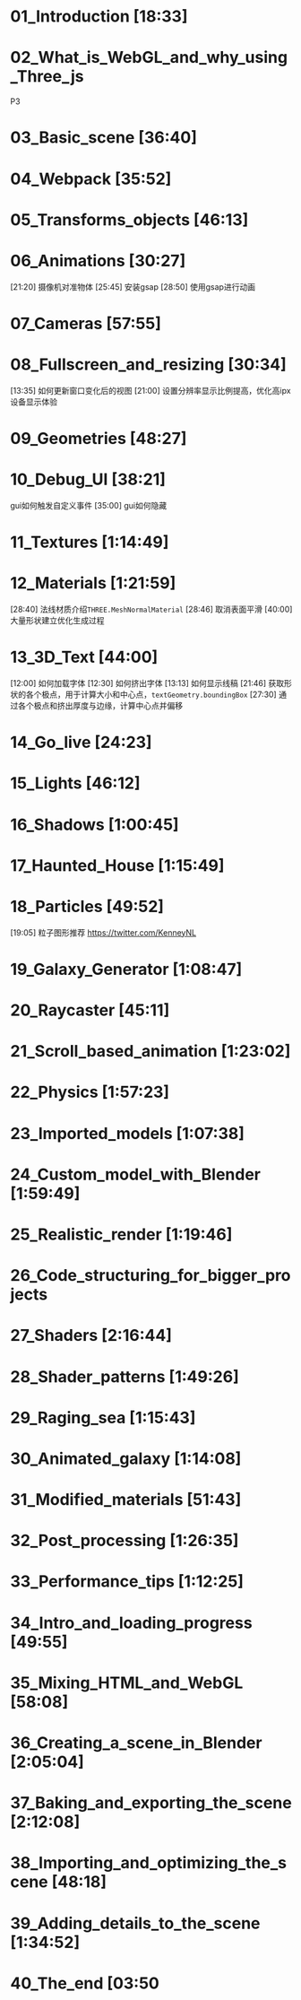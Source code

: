 # 01_Introduction [18:33]

# 02_What_is_WebGL_and_why_using_Three_js 
P3
# 03_Basic_scene [36:40]

# 04_Webpack [35:52]

# 05_Transforms_objects [46:13]

# 06_Animations [30:27]
[21:20] 摄像机对准物体
[25:45] 安装gsap
[28:50] 使用gsap进行动画

# 07_Cameras [57:55]

# 08_Fullscreen_and_resizing [30:34]
[13:35] 如何更新窗口变化后的视图
[21:00] 设置分辨率显示比例提高，优化高ipx设备显示体验

# 09_Geometries [48:27]

# 10_Debug_UI [38:21]
gui如何触发自定义事件
[35:00] gui如何隐藏

# 11_Textures [1:14:49]

# 12_Materials [1:21:59]
[28:40] 法线材质介绍`THREE.MeshNormalMaterial`
[28:46] 取消表面平滑
[40:00] 大量形状建立优化生成过程

# 13_3D_Text [44:00]
[12:00] 如何加载字体
[12:30] 如何挤出字体
[13:13] 如何显示线稿
[21:46] 获取形状的各个极点，用于计算大小和中心点，`textGeometry.boundingBox`
[27:30] 通过各个极点和挤出厚度与边缘，计算中心点并偏移

# 14_Go_live [24:23]

# 15_Lights [46:12]

# 16_Shadows [1:00:45]

# 17_Haunted_House [1:15:49]

# 18_Particles [49:52]
[19:05] 粒子图形推荐 https://twitter.com/KenneyNL

# 19_Galaxy_Generator [1:08:47]

# 20_Raycaster [45:11]

# 21_Scroll_based_animation [1:23:02]

# 22_Physics [1:57:23]

# 23_Imported_models [1:07:38]

# 24_Custom_model_with_Blender [1:59:49]

# 25_Realistic_render [1:19:46]

# 26_Code_structuring_for_bigger_projects 

# 27_Shaders [2:16:44]

# 28_Shader_patterns [1:49:26]

# 29_Raging_sea [1:15:43]

# 30_Animated_galaxy [1:14:08]

# 31_Modified_materials [51:43]

# 32_Post_processing [1:26:35]

# 33_Performance_tips [1:12:25]

# 34_Intro_and_loading_progress [49:55]

# 35_Mixing_HTML_and_WebGL [58:08]

# 36_Creating_a_scene_in_Blender [2:05:04]

# 37_Baking_and_exporting_the_scene [2:12:08]

# 38_Importing_and_optimizing_the_scene [48:18]

# 39_Adding_details_to_the_scene [1:34:52]

# 40_The_end [03:50